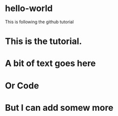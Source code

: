# hello-world
This is following the github tutorial
#  This is the tutorial.
# A bit of text goes here
# Or Code
# But I can add somew more
